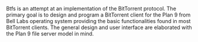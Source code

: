 Btfs is an attempt at an implementation of the
BitTorrent protocol. The primary goal is to design and program a BitTorrent client for the Plan 9 from Bell Labs operating system providing the basic functionalities found in most BitTorrent clients. The general design and user interface are elaborated with the Plan 9 file server model in mind.